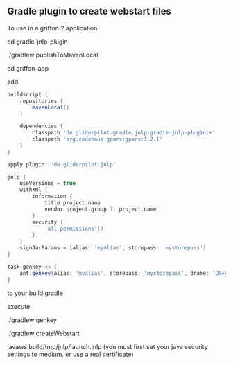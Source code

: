 Gradle plugin to create webstart files
--------------------------------------

To use in a griffon 2 application:

cd gradle-jnlp-plugin

./gradlew publishToMavenLocal

cd griffon-app

add

```groovy
buildscript {
    repositories {
        mavenLocal()
    }

    dependencies {
        classpath 'de.gliderpilot.gradle.jnlp:gradle-jnlp-plugin:+'
        classpath 'org.codehaus.gpars:gpars:1.2.1'
    }
}

apply plugin: 'de.gliderpilot.jnlp'

jnlp {
    useVersions = true
    withXml {
        information {
            title project.name
            vendor project.group ?: project.name
        }
        security {
            'all-permissions'()
        }
    }
    signJarParams = [alias: 'myalias', storepass: 'mystorepass']
}

task genkey << {
    ant.genkey(alias: 'myalias', storepass: 'mystorepass', dname: 'CN=Ant Group, OU=Jakarta Division, O=Apache.org, C=US')
}

```
to your build.gradle

execute

./gradlew genkey

./gradlew createWebstart

javaws build/tmp/jnlp/launch.jnlp (you must first set your java security settings to medium, or use a real certificate)
